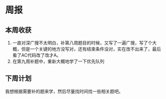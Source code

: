 # 周报
## 本周收获
1. 一直对深广搜不太明白，补第八周题目的时候，又写了一遍广搜，写了个大概，但是一个关键的地方没写对，还有结束条件没对，实在改不出来了，最后看了AC代码改了改才A。
2. 在第九周补题中，重新大概地学了一下优先队列
## 下周计划
我想根据需要补的题来学，然后尽量找时间找一些相关题吧。
